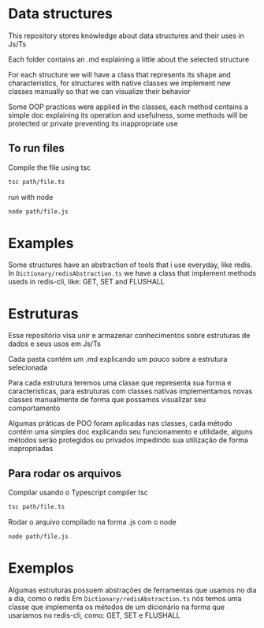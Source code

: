 # Data structures
This repository stores knowledge about data structures and their uses in Js/Ts

Each folder contains an .md explaining a little about the selected structure

For each structure we will have a class that represents its shape and characteristics, for structures with native classes we implement new classes manually
so that we can visualize their behavior

Some OOP practices were applied in the classes, each method contains a simple doc explaining its operation and usefulness, some methods will be protected or private
preventing its inappropriate use

## To run files

Compile the file using tsc
```bash
tsc path/file.ts
```

run with node
```bash
node path/file.js
```

# Examples
Some structures have an abstraction of tools that i use everyday, like redis.
In `Dictionary/redisAbstraction.ts` we have a class that implement methods useds in redis-cli, like: GET, SET and FLUSHALL

# Estruturas
Esse repositório visa unir e armazenar conhecimentos sobre estruturas de dados e seus usos em Js/Ts

Cada pasta contém um .md explicando um pouco sobre a estrutura selecionada 

Para cada estrutura teremos uma classe que representa sua forma e caracteristicas, para estruturas com classes nativas implementamos novas classes manualmente
de forma que possamos visualizar seu comportamento 

Algumas práticas de POO foram aplicadas nas classes, cada método contém uma simples doc explicando seu funcionamento e utilidade, alguns métodos serão protegidos ou privados
impedindo sua utilização de forma inapropriadas

## Para rodar os arquivos

Compilar usando o Typescript compiler tsc
```bash
tsc path/file.ts
```

Rodar o arquivo compilado na forma .js com o node
```bash
node path/file.js
```


# Exemplos
Algumas estruturas possuem abstrações de ferramentas que usamos no dia a dia, como o redis
Em `Dictionary/redisAbstraction.ts` nós temos uma classe que implementa os métodos de um dicionário na forma que usariamos no redis-cli, como: GET, SET e FLUSHALL
